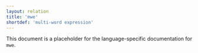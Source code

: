 ```yaml
---
layout: relation
title: 'mwe'
shortdef: 'multi-word expression'
---
```


This document is a placeholder for the language-specific documentation
for `mwe`.